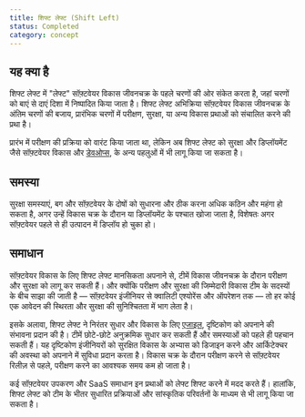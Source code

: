 ```yaml
---
title: शिफ्ट लेफ्ट (Shift Left)
status: Completed
category: concept
---
```


## यह क्या है
शिफ्ट लेफ्ट में "लेफ्ट" सॉफ़्टवेयर विकास जीवनचक्र के पहले चरणों की ओर संकेत करता है, जहां चरणों को बाएं से दाएं दिशा में निष्पादित किया जाता है। शिफ्ट लेफ्ट अभिक्रिया सॉफ़्टवेयर विकास जीवनचक्र के अंतिम चरणों की बजाय, प्रारंभिक चरणों में परीक्षण, सुरक्षा, या अन्य विकास प्रथाओं को संचालित करने की प्रथा है।

प्रारंभ में परीक्षण की प्रक्रिया को वारंट किया जाता था, लेकिन अब शिफ्ट लेफ्ट को सुरक्षा और डिप्लॉयमेंट जैसे सॉफ़्टवेयर विकास और [डेवओप्स](/devops/), के अन्य पहलुओं में भी लागू किया जा सकता है।

## समस्या
सुरक्षा समस्याएं, बग और सॉफ़्टवेयर के दोषों को सुधारना और ठीक करना अधिक कठिन और महंगा हो सकता है, अगर उन्हें विकास चक्र के दौरान या डिप्लॉयमेंट के पश्चात खोजा जाता है, विशेषतः अगर सॉफ़्टवेयर पहले से ही उत्पादन में डिप्लॉय हो चुका हो।

## समाधान
सॉफ़्टवेयर विकास के लिए शिफ्ट लेफ्ट मानसिकता अपनाने से, टीमें विकास जीवनचक्र के दौरान परीक्षण और सुरक्षा को लागू कर सकती हैं। और क्योंकि परीक्षण और सुरक्षा की जिम्मेदारी विकास टीम के सदस्यों के बीच साझा की जाती है — सॉफ़्टवेयर इंजीनियर से क्वालिटी एश्योरेंस और ऑपरेशन तक — तो हर कोई एक आवेदन की स्थिरता और सुरक्षा की सुनिश्चितता में भाग लेता है।

इसके अलावा, शिफ्ट लेफ्ट ने निरंतर सुधार और विकास के लिए [एजाइल](/agile-software-development/), दृष्टिकोण को अपनाने की संभावना प्रदान की है। टीमें छोटे-छोटे अनुक्रमिक सुधार कर सकती हैं और समस्याओं को पहले ही पहचान सकती हैं। 
यह दृष्टिकोण इंजीनियरों को सुरक्षित विकास के अभ्यास को डिजाइन करने और आर्किटेक्चर की अवस्था को अपनाने में सुविधा प्रदान करता है। विकास चक्र के दौरान परीक्षण करने से सॉफ़्टवेयर रिलीज़ से पहले, परीक्षण करने का आवश्यक समय कम हो जाता है।

कई सॉफ़्टवेयर उपकरण और SaaS समाधान इन प्रथाओं को लेफ्ट शिफ्ट करने में मदद करते हैं। हालांकि, शिफ्ट लेफ्ट को टीम के भीतर सुधारित प्रक्रियाओं और सांस्कृतिक परिवर्तनों के माध्यम से भी लागू किया जा सकता है।

